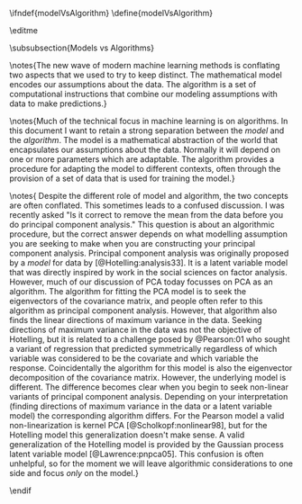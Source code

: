 \ifndef{modelVsAlgorithm}
\define{modelVsAlgorithm}

\editme

\subsubsection{Models vs Algorithms}

\notes{The new wave of modern machine learning methods is conflating two aspects that we used to try to keep distinct. The mathematical model encodes our assumptions about the data. The algorithm is a set of computational instructions that combine our modeling assumptions with data to make predictions.}

\notes{Much of the technical focus in machine learning is on algorithms. In
this document I want to retain a strong separation between the *model*
and the *algorithm*. The model is a mathematical abstraction of the
world that encapsulates our assumptions about the data. Normally it will
depend on one or more parameters which are adaptable. The algorithm
provides a procedure for adapting the model to different contexts, often
through the provision of a set of data that is used for training the
model.}

\notes{ Despite the different role of model and algorithm, the two
concepts are often conflated. This sometimes leads to a confused
discussion. I was recently asked "Is it correct to remove the mean
from the data before you do principal component analysis." This
question is about an algorithmic procedure, but the correct answer
depends on what modelling assumption you are seeking to make when you
are constructing your principal component analysis. Principal
component analysis was originally proposed by a *model* for data by
[@Hotelling:analysis33]. It is a latent variable model that was
directly inspired by work in the social sciences on factor
analysis. However, much of our discussion of PCA today focusses on PCA
as an algorithm. The algorithm for fitting the PCA model is to seek
the eigenvectors of the covariance matrix, and people often refer to
this algorithm as principal component analysis. However, that
algorithm also finds the linear directions of maximum variance in the
data. Seeking directions of maximum variance in the data was not the
objective of Hotelling, but it is related to a challenge posed by
@Pearson:01 who sought a variant of regression that predicted
symmetrically regardless of which variable was considered to be the
covariate and which variable the response. Coincidentally the
algorithm for this model is also the eigenvector decomposition of the
covariance matrix. However, the underlying model is different. The
difference becomes clear when you begin to seek non-linear variants of
principal component analysis.  Depending on your interpretation
(finding directions of maximum variance in the data or a latent
variable model) the corresponding algorithm differs. For the Pearson
model a valid non-linearization is kernel PCA
[@Scholkopf:nonlinear98], but for the Hotelling model this
generalization doesn't make sense. A valid generalization of the
Hotelling model is provided by the Gaussian process latent variable
model [@Lawrence:pnpca05]. This confusion is often unhelpful, so for
the moment we will leave algorithmic considerations to one side and
focus *only* on the model.}

\endif
